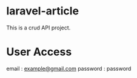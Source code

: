 # laravel-article
This is a crud API project.

# User Access
email : example@gmail.com
password : password


